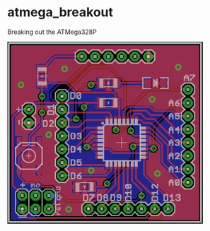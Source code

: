 # atmega_breakout
Breaking out the ATMega328P

![alt tag](https://github.com/klh5/atmega_breakout/blob/master/board.png)
